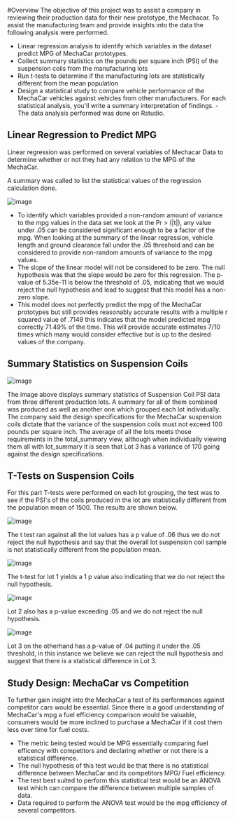 #Overview
The objective of this project was to assist a company in reviewing their production data for their new prototype, the Mechacar. To assist the manufacturing team and provide insights into the data the following analysis were performed.
* Linear regression analysis to identify which variables in the dataset predict MPG of MechaCar prototypes.
* Collect summary statistics on the pounds per square inch (PSI) of the suspension coils from the manufacturing lots
* Run t-tests to determine if the manufacturing lots are statistically different from the mean population
* Design a statistical study to compare vehicle performance of the MechaCar vehicles against vehicles from other manufacturers. For each statistical analysis, you'll write a summary interpretation of findings. 
-The data analysis performed was done on Rstudio.

## Linear Regression to Predict MPG
Linear regression was performed on several variables of Mechacar Data to determine whether or not they had any relation to the MPG of the MechaCar. 

A summary was called to list the statistical values of the regression calculation done. 

![image](https://user-images.githubusercontent.com/85713568/142340539-927b3b43-dd82-48bf-aa4a-e21780b276c7.png)

* To identify which variables provided a non-random amount of variance to the mpg values in the data set we look at the Pr > (|t|), any value under .05 can be considered significant enough to be a factor of the mpg. When looking at the summary of the linear regression, vehicle length and ground clearance fall under the .05 threshold and can be considered to provide non-random amounts of variance to the mpg values. 
* The slope of the linear model will not be considered to be zero. The null hypothesis was that the slope would be zero for this regression. The p-value of 5.35e-11 is below the threshold of .05, indicating that we would reject the null hypothesis and lead to suggest that this model has a non-zero slope.
* This model does not perfectly predict the mpg of the MechaCar prototypes but still provides reasonably accurate results with a multiple r squared value of .7149 this indicates that the model predicted mpg correctly 71.49% of the time. This will provide accurate estimates 7/10 times which many would consider effective but is up to the desired values of the company. 

## Summary Statistics on Suspension Coils
![image](https://user-images.githubusercontent.com/85713568/142360440-cebdb1f9-a21b-4384-aa2d-5153ceae586a.png)
 
 The image above displays summary statistics of Suspension Coil PSI data from three different production lots.  A summary for all of them combined was produced as well as another one which grouped each lot individually.
The company said the design specifications for the MechaCar suspension coils dictate that the variance of the suspension coils must not exceed 100 pounds per square inch. The average of all the lots meets those requirements in the total_summary view, although when individually viewing them all with lot_summary it is seen that Lot 3 has a variance of 170 going against the design specifications. 

## T-Tests on Suspension Coils
For this part T-tests were performed on each lot grouping, the test was to see if the PSI's of the coils produced in the lot are statistically different from the population mean of 1500. The results  are shown below.

![image](https://user-images.githubusercontent.com/85713568/142362215-91743169-d79b-4717-bcf4-6ecdebd3e2b2.png)

The t test ran against all the lot values has a p value of .06 thus we do not reject the null hypothesis and say that the overall lot suspension coil sample is not statistically different from the population mean. 

![image](https://user-images.githubusercontent.com/85713568/142362371-d660cedd-dbe0-4680-a61d-23af81b41372.png)

The t-test for lot 1 yields a 1 p value also indicating that we do not reject the null hypothesis.

![image](https://user-images.githubusercontent.com/85713568/142362443-88cadc01-6bc9-4123-a1c3-0aa4427fd769.png)

Lot 2 also has a p-value exceeding .05 and we do not reject the null hypothesis.

![image](https://user-images.githubusercontent.com/85713568/142362505-4b48d301-6b69-4748-af7c-d4933185e614.png)

Lot 3 on the otherhand has a p-value of .04 putting it under the .05 threshold, in this instance we believe we can reject the null hypothesis and suggest that there is a statistical difference in Lot 3.

## Study Design: MechaCar vs Competition
To further gain insight into the MechaCar a test of its performances against competitor cars would be essential. Since there is a good understanding of MechaCar's mpg a fuel efficiency comparison would be valuable, consumers would be more inclined to purchase a MechaCar if it cost them less over time for fuel costs. 
* The metric being tested would be MPG essentially comparing fuel efficency with competitors and declaring whether or not there is a statistical difference. 
* The null hypothesis of this test  would be that there is no statistical difference between MechaCar and its competitors MPG/ Fuel efficiency.
* The test best suited to perform this statistical test would be an ANOVA test which can compare the difference between multiple samples of data. 
* Data required to perform the ANOVA test would be the mpg efficiency of several competitors. 

